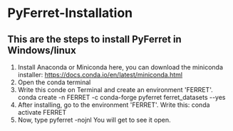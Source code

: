 # PyFerret-Installation

## This are the steps to install PyFerret in Windows/linux
1. Install Anaconda or Miniconda
   here, you can download the miniconda installer: https://docs.conda.io/en/latest/miniconda.html
2. Open the conda terminal 
3. Write this conde on Terminal and create an environment 'FERRET'. 
    conda create -n FERRET -c conda-forge pyferret ferret_datasets --yes
4. After installing, go to the environment 'FERRET'. Write this:
    conda activate FERRET 
5. Now, type 
      pyferret -nojnl 
      You will get to see it open.
  
